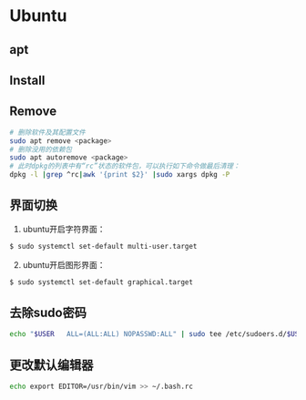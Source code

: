 # Ubuntu

## apt
## Install 

## Remove
```bash
# 删除软件及其配置文件
sudo apt remove <package>
# 删除没用的依赖包
sudo apt autoremove <package>
# 此时dpkg的列表中有“rc”状态的软件包，可以执行如下命令做最后清理：
dpkg -l |grep ^rc|awk '{print $2}' |sudo xargs dpkg -P
```

## 界面切换
1. ubuntu开启字符界面：
```bash
$ sudo systemctl set-default multi-user.target
```

2. ubuntu开启图形界面：
```bash
$ sudo systemctl set-default graphical.target
```

## 去除sudo密码
```bash
echo "$USER   ALL=(ALL:ALL) NOPASSWD:ALL" | sudo tee /etc/sudoers.d/$USER
```

## 更改默认编辑器
```bash
echo export EDITOR=/usr/bin/vim >> ~/.bash.rc
```

